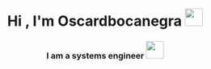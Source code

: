 
<h1 align="center"><b>Hi , I'm Oscardbocanegra </b><img src="https://media.giphy.com/media/hvRJCLFzcasrR4ia7z/giphy.gif" width="35"></h1>
<h3 align="center"><b>I am a systems engineer </b><img  width="35" src="https://giphy.com/gifs/computer-sci-fi-future-y0XAoHQPmv4CQ"></h3>

<!--
**oscardbocanegra/oscardbocanegra** is a ✨ _special_ ✨ repository because its `README.md` (this file) appears on your GitHub profile.

Here are some ideas to get you started:

- 🔭 I’m currently working on ...
- 🌱 I’m currently learning ...
- 👯 I’m looking to collaborate on ...
- 🤔 I’m looking for help with ...
- 💬 Ask me about ...
- 📫 How to reach me: ...
- 😄 Pronouns: ...
- ⚡ Fun fact: ...
-->
